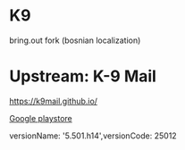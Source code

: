 # K9

bring.out fork (bosnian localization)


# Upstream: K-9 Mail

https://k9mail.github.io/


[Google playstore](https://play.google.com/store/apps/details?id=ba.out.bring.k9)

versionName: '5.501.h14',versionCode: 25012
        
